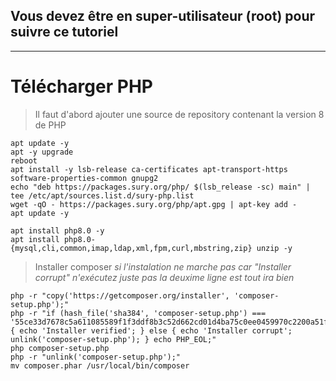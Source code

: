 ## Vous devez être en super-utilisateur (root) pour suivre ce tutoriel

---

# Télécharger PHP

> Il faut d'abord ajouter une source de repository contenant la version 8 de PHP

```shell
apt update -y
apt -y upgrade
reboot
apt install -y lsb-release ca-certificates apt-transport-https software-properties-common gnupg2
echo "deb https://packages.sury.org/php/ $(lsb_release -sc) main" | tee /etc/apt/sources.list.d/sury-php.list
wget -qO - https://packages.sury.org/php/apt.gpg | apt-key add -
apt update -y
```

```shell
apt install php8.0 -y
apt install php8.0-{mysql,cli,common,imap,ldap,xml,fpm,curl,mbstring,zip} unzip -y
```

> Installer composer *si l'instalation ne marche pas car "Installer corrupt" n'exécutez juste pas la deuxime ligne est tout ira bien*

```shell
php -r "copy('https://getcomposer.org/installer', 'composer-setup.php');"
php -r "if (hash_file('sha384', 'composer-setup.php') === '55ce33d7678c5a611085589f1f3ddf8b3c52d662cd01d4ba75c0ee0459970c2200a51f492d557530c71c15d8dba01eae') { echo 'Installer verified'; } else { echo 'Installer corrupt'; unlink('composer-setup.php'); } echo PHP_EOL;"
php composer-setup.php
php -r "unlink('composer-setup.php');"
mv composer.phar /usr/local/bin/composer
```
